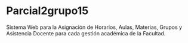 # Parcial2grupo15
Sistema Web para la Asignación de Horarios, Aulas, Materias, Grupos y Asistencia  Docente para cada gestión académica de la Facultad.
